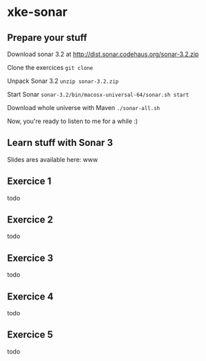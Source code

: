 xke-sonar
=========

Prepare your stuff
------------------

Download sonar 3.2 at http://dist.sonar.codehaus.org/sonar-3.2.zip

Clone the exercices `git clone `

Unpack Sonar 3.2 `unzip sonar-3.2.zip`

Start Sonar `sonar-3.2/bin/macosx-universal-64/sonar.sh start`

Download whole universe with Maven `./sonar-all.sh`

Now, you're ready to listen to me for a while :)

Learn stuff with Sonar 3
------------------------

Slides ares available here: www

Exercice 1
----------

todo

Exercice 2
----------

todo

Exercice 3
----------

todo

Exercice 4
----------

todo

Exercice 5
----------

todo





